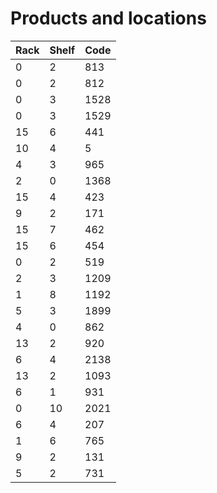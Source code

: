 # Products and locations

|Rack   |Shelf  |Code   |
|-------|-------|-------|
|0      |2      |813    |
|0      |2      |812    |
|0      |3      |1528   |
|0      |3      |1529   |
|15     |6      |441    |
|10     |4      |5      |
|4      |3      |965    |
|2      |0      |1368   |
|15     |4      |423    |
|9      |2      |171    |
|15     |7      |462    |
|15     |6      |454    |
|0      |2      |519    |
|2      |3      |1209   |
|1      |8      |1192   |
|5      |3      |1899   |
|4      |0      |862    |
|13     |2      |920    |
|6      |4      |2138   |
|13     |2      |1093   |
|6      |1      |931    |
|0      |10     |2021   |
|6      |4      |207    |
|1      |6      |765    |
|9      |2      |131    |
|5      |2      |731    |